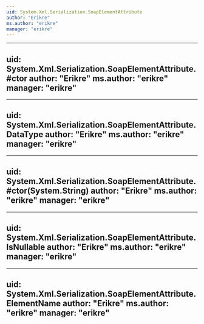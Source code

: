 ```yaml
---
uid: System.Xml.Serialization.SoapElementAttribute
author: "Erikre"
ms.author: "erikre"
manager: "erikre"
---
```


---
uid: System.Xml.Serialization.SoapElementAttribute.#ctor
author: "Erikre"
ms.author: "erikre"
manager: "erikre"
---

---
uid: System.Xml.Serialization.SoapElementAttribute.DataType
author: "Erikre"
ms.author: "erikre"
manager: "erikre"
---

---
uid: System.Xml.Serialization.SoapElementAttribute.#ctor(System.String)
author: "Erikre"
ms.author: "erikre"
manager: "erikre"
---

---
uid: System.Xml.Serialization.SoapElementAttribute.IsNullable
author: "Erikre"
ms.author: "erikre"
manager: "erikre"
---

---
uid: System.Xml.Serialization.SoapElementAttribute.ElementName
author: "Erikre"
ms.author: "erikre"
manager: "erikre"
---

